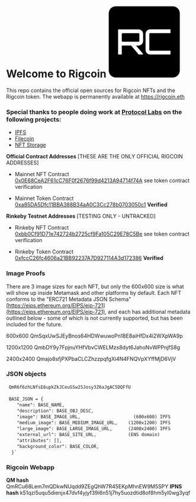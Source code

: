# Welcome to Rigcoin ![Rigcoin Logo](logo.png)

This repo contains the official open sources for Rigcoin NFTs and the Rigcoin token. The webapp is permanently available at https://rigcoin.eth

### Special thanks to people doing work at [Protocol Labs](https://protocol.ai/) on the following projects:
- [IPFS](https://ipfs.io/)
- [Filecoin](https://docs.filecoin.io/about-filecoin/ipfs-and-filecoin/)
- [NFT Storage](https://nft.storage/)

**Official Contract Addresses** [THESE ARE THE ONLY OFFICIAL RIGCOIN ADDRESSES]
- Mainnet NFT Contract [0x0E68CeA2F61cC76F0f2676f99d4213A94714f74A](https://etherscan.io/address/0x0E68CeA2F61cC76F0f2676f99d4213A94714f74A) see token contract verification

- Mainnet Token Contract [0xa85DA5Dfc11BBA388B34aA0C3Cc278b0703050c1](https://etherscan.io/address/0xa85DA5Dfc11BBA388B34aA0C3Cc278b0703050c1) **Verified**


**Rinkeby Testnet Addresses** [TESTING ONLY - UNTRACKED]
- Rinkeby NFT Contract [0xbb0Cf91D71e742724b2725cf9Fa105C29E78C5Be](https://rinkeby.etherscan.io/address/0xbb0Cf91D71e742724b2725cf9Fa105C29E78C5Be) see token contract verification

- Rinkeby Token Contract [0xfccC26fc4606a21BB92237A7D927114A3d172386](https://rinkeby.etherscan.io/address/0xfccC26fc4606a21BB92237A7D927114A3d172386) **Verified**

### Image Proofs

There are 3 image sizes for each NFT, but only the 600x600 size is what
will show up inside Metamask and other platforms by default. Each NFT conforms to the
"ERC721 Metadata JSON Schema" [https://eips.ethereum.org/EIPS/eip-721](https://eips.ethereum.org/EIPS/eip-721), and each has
additional metadata outlined below - some of which is not currently supported, but
has been included for the future.

600x600
     QmSqxUwSJEyBnos64HDWwuwoPn18E8aiHfDx4i2WXpWA9p

1200x1200
     QmbDY9y7FpjnuYHfVbvCWELMzs8dyt6JahoNvWPPnjfS8g

2400x2400
     Qmajo8sfjPXPbaCLCZhzzpqfgXi4N4FNQVpXYffMjD6VjV

### JSON objects

     QmR6f6zhLNfsE6upkZkJCeuSSw2SJosy3Z6aJgAC5DQFfU

     BASE_JSON = {
        "name": BASE_NAME,
        "description": BASE_OBJ_DESC,            
        "image": BASE_IMAGE_URL,                    (600x600) IPFS
        "medium_image": BASE_MEDIUM_IMAGE_URL,    (1200x1200) IPFS
        "large_image": BASE_LARGE_IMAGE_URL,      (2400x2400) IPFS
        "external_url": BASE_SITE_URL,            (ENS domain)
        "attributes": [],
        "background_color": BASE_COLOR,
      }`

### Rigcoin Webapp

**QM hash**  
      QmRCu68Lem7mQDkwNUqdd9ZEgQhW7R45EKpMhnEW9M5SPY
**IPNS hash**
      k51qzi5uqu5dienjx47dvf4yjyf39i6n51j7hy5uozdtid8of8hm5yl0wg3yqf
